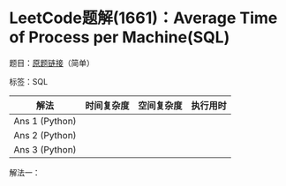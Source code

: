 # LeetCode题解(1661)：Average Time of Process per Machine(SQL)

题目：[原题链接](https://leetcode-cn.com/problems/average-time-of-process-per-machine/)（简单）

标签：SQL

| 解法           | 时间复杂度 | 空间复杂度 | 执行用时 |
| -------------- | ---------- | ---------- | -------- |
| Ans 1 (Python) |            |            |          |
| Ans 2 (Python) |            |            |          |
| Ans 3 (Python) |            |            |          |

解法一：

